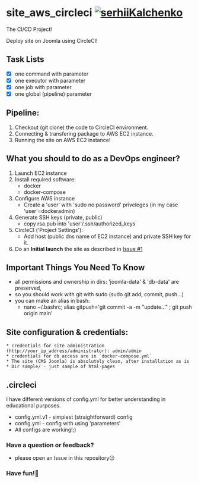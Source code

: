 # site_aws_circleci [![serhiiKalchenko](https://circleci.com/gh/serhiiKalchenko/site_aws_circleci.svg?style=svg)](https://app.circleci.com/pipelines/github/serhiiKalchenko/site_aws_circleci)

The CI/CD Project!

Deploy site on Joomla using CircleCI!

## Task Lists
- [x] one command with parameter
- [x] one executor with parameter
- [x] one job with parameter
- [x] one global (pipeline) parameter

## Pipeline:
1. Checkout (git clone) the code to CircleCI environment.
2. Connecting & transfering package to AWS EC2 instance.
3. Running the site on AWS EC2 instance!

## What you should to do as a DevOps engineer?
1. Launch EC2 instance
2. Install required software:
    * docker
    * docker-compose
3. Configure AWS instance
   * Create a 'user' with 'sudo no:password' priveleges (in my case 'user'=dockeradmin)
4. Generate SSH keys (private, public)
   * copy rsa.pub into 'user'/.ssh/authorized_keys
5. CircleCI ('Project Settings'):
   * Add host (public dns name of EC2 instance) and private SSH key for it.
6. Do an **Initial launch** the site as described in [Issue #1](https://github.com/serhiiKalchenko/site_aws_circleci/issues/1)
  

## Important Things You Need To Know
  * all permissions and ownership in dirs: 'joomla-data' & 'db-data' are preserved, 
  * so you should work with git with sudo (sudo git add, commit, push...)
  * you can make an alias in bash:
  	* nano ~/.bashrc; alias gitpush='git commit -a -m "update..." ; git push origin main'

## Site configuration & credentials:
    * credentials for site administration (http://your_ip_address/administrator): admin/admin
    * credentials for db access are in `docker-compose.yml`
    * The site (CMS Joomla) is absolutely clean, after installation as is
    * Dir sample/ - just sample of html-pages
	
## .circleci
I have different versions of config.yml for better understanding in educational purposes.
  * config.yml.v1 - simplest (straightforward) config
  * config.yml - config with using 'parameters'
  * All configs are working!;)

### Have a question or feedback?
 * please open an Issue in this repository:wink:

### Have fun!:hugs:


